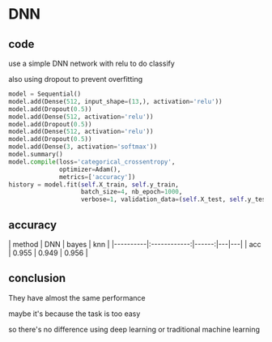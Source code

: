 # DNN

## code

use a simple DNN network with relu to do classify

also using dropout to prevent overfitting
```python
model = Sequential()
model.add(Dense(512, input_shape=(13,), activation='relu'))
model.add(Dropout(0.5))
model.add(Dense(512, activation='relu'))
model.add(Dropout(0.5))
model.add(Dense(512, activation='relu'))
model.add(Dropout(0.5))
model.add(Dense(3, activation='softmax'))
model.summary()
model.compile(loss='categorical_crossentropy',
              optimizer=Adam(),
              metrics=['accuracy'])
history = model.fit(self.X_train, self.y_train,
                    batch_size=4, nb_epoch=1000,
                    verbose=1, validation_data=(self.X_test, self.y_test))
```

## accuracy

| method   |      DNN     | bayes  | knn  |
|----------|:------------:|------:|---|---|
| acc | 0.955 | 0.949 |  0.956 |

## conclusion

They have almost the same performance

maybe it's because the task is too easy

so there's no difference using deep learning or traditional machine learning